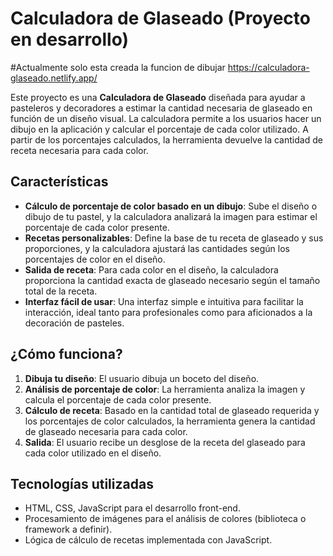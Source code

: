 # Calculadora de Glaseado (Proyecto en desarrollo)

#Actualmente solo esta creada la funcion de dibujar
https://calculadora-glaseado.netlify.app/

Este proyecto es una **Calculadora de Glaseado** diseñada para ayudar a pasteleros y decoradores a estimar la cantidad necesaria de glaseado en función de un diseño visual. 
La calculadora permite a los usuarios hacer un dibujo en la aplicación y calcular el porcentaje de cada color utilizado. 
A partir de los porcentajes calculados, la herramienta devuelve la cantidad de receta necesaria para cada color.

## Características

- **Cálculo de porcentaje de color basado en un dibujo**: Sube el diseño o dibujo de tu pastel, y la calculadora analizará la imagen para estimar el porcentaje de cada color presente.
- **Recetas personalizables**: Define la base de tu receta de glaseado y sus proporciones, y la calculadora ajustará las cantidades según los porcentajes de color en el diseño.
- **Salida de receta**: Para cada color en el diseño, la calculadora proporciona la cantidad exacta de glaseado necesario según el tamaño total de la receta.
- **Interfaz fácil de usar**: Una interfaz simple e intuitiva para facilitar la interacción, ideal tanto para profesionales como para aficionados a la decoración de pasteles.

## ¿Cómo funciona?

1. **Dibuja tu diseño**: El usuario dibuja un boceto del diseño.
2. **Análisis de porcentaje de color**: La herramienta analiza la imagen y calcula el porcentaje de cada color presente.
3. **Cálculo de receta**: Basado en la cantidad total de glaseado requerida y los porcentajes de color calculados, la herramienta genera la cantidad de glaseado necesaria para cada color.
4. **Salida**: El usuario recibe un desglose de la receta del glaseado para cada color utilizado en el diseño.

## Tecnologías utilizadas

- HTML, CSS, JavaScript para el desarrollo front-end.
- Procesamiento de imágenes para el análisis de colores (biblioteca o framework a definir).
- Lógica de cálculo de recetas implementada con JavaScript.
